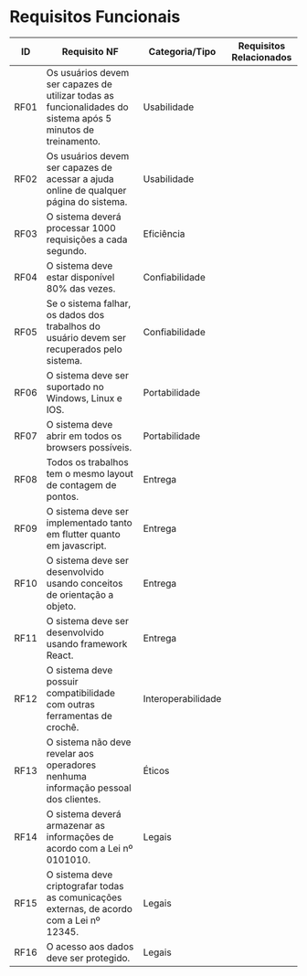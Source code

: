 # Requisitos Funcionais

| ID   | Requisito NF                                                                                                 | Categoria/Tipo     | Requisitos Relacionados |
| ---- | ------------------------------------------------------------------------------------------------------------ | ------------------ | ----------------------- |
| RF01 | Os usuários devem ser capazes de utilizar todas as funcionalidades do sistema após 5 minutos de treinamento. | Usabilidade        |                         |
| RF02 | Os usuários devem ser capazes de acessar a ajuda online de qualquer página do sistema.                       | Usabilidade        |                         |
| RF03 | O sistema deverá processar 1000 requisições a cada segundo.                                                  | Eficiência         |                         |
| RF04 | O sistema deve estar disponível 80% das vezes.                                                               | Confiabilidade     |                         |
| RF05 | Se o sistema falhar, os dados dos trabalhos do usuário devem ser recuperados pelo sistema.                   | Confiabilidade     |                         |
| RF06 | O sistema deve ser suportado no Windows, Linux e IOS.                                                        | Portabilidade      |                         |
| RF07 | O sistema deve abrir em todos os browsers possíveis.                                                         | Portabilidade      |                         |
| RF08 | Todos os trabalhos tem o mesmo layout de contagem de pontos.                                                 | Entrega            |                         |
| RF09 | O sistema deve ser implementado tanto em flutter quanto em javascript.                                       | Entrega            |                         |
| RF10 | O sistema deve ser desenvolvido usando conceitos de orientação a objeto.                                     | Entrega            |                         |
| RF11 | O sistema deve ser desenvolvido usando framework React.                                                      | Entrega            |                         |
| RF12 | O sistema deve possuir compatibilidade com outras ferramentas de crochê.                                     | Interoperabilidade |                         |
| RF13 | O sistema não deve revelar aos operadores nenhuma informação pessoal dos clientes.                           | Éticos             |                         |
| RF14 | O sistema deverá armazenar as informações de acordo com a Lei nº 0101010.                                    | Legais             |                         |
| RF15 | O sistema deve criptografar todas as comunicações externas, de acordo com a Lei nº 12345.                    | Legais             |                         |
| RF16 | O acesso aos dados deve ser protegido.                                                                       | Legais             |                         |